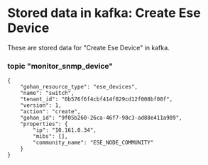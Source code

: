 # Stored data in kafka: Create Ese Device

These are stored data for "Create Ese Device" in kafka.

### topic "monitor_snmp_device"
```
{
    "gohan_resource_type": "ese_devices",
    "name": "switch",
    "tenant_id": "0b576f6f4cbf414f829cd12f008bf08f",
    "version": 1,
    "action": "create",
    "gohan_id": "9f05b260-26ca-46f7-98c3-ad88e411a989",
    "properties": {
        "ip": "10.161.0.34",
        "mibs": [],
        "community_name": "ESE_NODE_COMMUNITY"
    }
}
```
